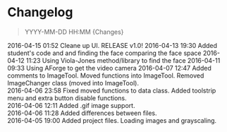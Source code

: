 # Changelog
> YYYY-MM-DD HH:MM {Changes}

2016-04-15 01:52 Cleane up UI. RELEASE v1.0!
2016-04-13 19:30 Added student's code and and finding the face comparing the face space
2016-04-12 11:23 Using Viola-Jones method/library to find the face
2016-04-11 09:33 Using AForge to get the video camera
2016-04-07 12:47 Added comments to ImageTool. Moved functions into ImageTool. Removed ImageChanger class (moved into ImageTool).  
2016-04-06 23:58 Fixed moved functions to data class. Added toolstrip menu and extra button disable functions.  
2016-04-06 12:11 Added .gif image support.  
2016-04-06 11:28 Added differences between files.  
2016-04-05 19:00 Added project files. Loading images and grayscaling.  

